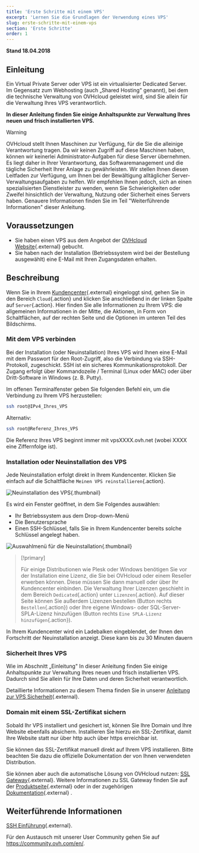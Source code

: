 ```yaml
---
title: 'Erste Schritte mit einem VPS'
excerpt: 'Lernen Sie die Grundlagen der Verwendung eines VPS'
slug: erste-schritte-mit-einem-vps
section: 'Erste Schritte'
order: 1
---
```


**Stand 18.04.2018**
 
## Einleitung

Ein Virtual Private Server oder VPS ist ein virtualisierter Dedicated Server. Im Gegensatz zum Webhosting (auch „Shared Hosting" genannt), bei dem die technische Verwaltung von OVHcloud geleistet wird, sind Sie allein für die Verwaltung Ihres VPS verantwortlich. 

**In dieser Anleitung finden Sie einige Anhaltspunkte zur Verwaltung Ihres neuen und frisch installierten VPS.**


> [!warning]
>
> OVHcloud stellt Ihnen Maschinen zur Verfügung, für die Sie die alleinige Verantwortung tragen. Da wir keinen Zugriff auf diese Maschinen haben, können wir keinerlei Administrator-Aufgaben für diese Server übernehmen. Es liegt daher in Ihrer Verantwortung, das Softwaremanagement und die tägliche Sicherheit Ihrer Anlage zu gewährleisten. Wir stellen Ihnen diesen Leitfaden zur Verfügung, um Ihnen bei der Bewältigung alltäglicher Server-Verwaltungsaufgaben zu helfen.  Wir empfehlen Ihnen jedoch, sich an einen spezialisierten Dienstleister zu wenden, wenn Sie Schwierigkeiten oder Zweifel hinsichtlich der Verwaltung, Nutzung oder Sicherheit eines Servers haben.  Genauere Informationen finden Sie im Teil "Weiterführende Informationen" dieser Anleitung. 
> 


## Voraussetzungen

- Sie haben einen VPS aus dem Angebot der [OVHcloud Website](https://www.ovhcloud.com/de/vps/){.external} gebucht.
- Sie haben nach der Installation (Betriebssystem wird bei der Bestellung ausgewählt) eine E-Mail mit Ihren Zugangsdaten erhalten.


## Beschreibung

Wenn Sie in Ihrem [Kundencenter](https://www.ovh.com/auth/?action=gotomanager){.external} eingeloggt sind, gehen Sie in den Bereich `Cloud`{.action} und klicken Sie anschließend in der linken Spalte auf `Server`{.action}. Hier finden Sie alle Informationen zu Ihrem VPS: die allgemeinen Informationen in der Mitte, die Aktionen, in Form von Schaltflächen, auf der rechten Seite und die Optionen im unteren Teil des Bildschirms.

### Mit dem VPS verbinden

Bei der Installation (oder Neuinstallation) Ihres VPS wird Ihnen eine E-Mail mit dem Passwort für den Root-Zugriff, also die Verbindung via SSH-Protokoll, zugeschickt.  SSH ist ein sicheres Kommunikationsprotokoll.  Der Zugang erfolgt über Kommandozeile / Terminal (Linux oder MAC) oder über Dritt-Software in Windows (z. B. Putty).

Im offenen Terminalfenster geben Sie folgenden Befehl ein, um die Verbindung zu Ihrem VPS herzustellen: 

```sh
ssh root@IPv4_Ihres_VPS
```

Alternativ:

```sh
ssh root@Referenz_Ihres_VPS
```

Die Referenz Ihres VPS beginnt immer mit vpsXXXX.ovh.net (wobei XXXX eine Ziffernfolge ist).


### Installation oder Neuinstallation des VPS

Jede Neuinstallation erfolgt direkt in Ihrem Kundencenter. Klicken Sie einfach auf die Schaltfläche `Meinen VPS reinstallieren`{.action}.

![Neuinstallation des VPS](images/reinstall_manager.png){.thumbnail}

Es wird ein Fenster geöffnet, in dem Sie Folgendes auswählen:

- Ihr Betriebssystem aus dem Drop-down-Menü
- Die Benutzersprache
- Einen SSH-Schlüssel, falls Sie in Ihrem Kundencenter bereits solche Schlüssel angelegt haben. 


![Auswahlmenü für die Neuinstallation](images/reinstall_menu.png){.thumbnail}

> [!primary]
>
> Für einige Distributionen wie Plesk oder Windows benötigen Sie vor der Installation eine Lizenz, die Sie bei OVHcloud oder einem Reseller erwerben können. Diese müssen Sie dann manuell oder über Ihr Kundencenter einbinden. Die Verwaltung Ihrer Lizenzen geschieht in dem Bereich `Dedicated`{.action} unter `Lizenzen`{.action}.
> Auf dieser Seite können Sie außerdem Lizenzen bestellen (Button rechts `Bestellen`{.action}) oder Ihre eigene Windows- oder SQL-Server-SPLA-Lizenz hinzufügen (Button rechts `Eine SPLA-Lizenz hinzufügen`{.action}).
> 

In Ihrem Kundencenter  wird ein Ladebalken eingeblendet, der Ihnen den Fortschritt der Neuinstallation anzeigt. Diese kann bis zu 30 Minuten dauern


### Sicherheit Ihres VPS

Wie im Abschnitt „Einleitung" In dieser Anleitung finden Sie einige Anhaltspunkte zur Verwaltung Ihres neuen und frisch installierten VPS. Dadurch sind Sie allein für Ihre Daten und deren Sicherheit verantwortlich. 

Detaillierte Informationen zu diesem Thema finden Sie in unserer [Anleitung zur VPS Sicherheit](https://docs.ovh.com/de/vps/vps-sicherheit/){.external}.


### Domain mit einem SSL-Zertifikat sichern

Sobald Ihr VPS installiert und gesichert ist, können Sie Ihre Domain und Ihre Website ebenfalls absichern. Installieren Sie hierzu ein SSL-Zertifikat, damit Ihre Website statt nur über http auch über https erreichbar ist.

Sie können das SSL-Zertifikat manuell direkt auf Ihrem VPS installieren. Bitte beachten Sie dazu die offizielle Dokumentation der von Ihnen verwendeten Distribution.

Sie können aber auch die automatische Lösung von OVHcloud nutzen: [SSL Gateway](https://www.ovh.de/ssl-gateway/){.external}. Weitere Informationen zu SSL Gateway finden Sie auf der [Produktseite](https://www.ovh.de/ssl-gateway/){.external} oder in der zugehörigen [Dokumentation](https://docs.ovh.com/de/ssl-gateway/verwendung-von-ssl-gateway/){.external} .


## Weiterführende Informationen

[SSH Einführung](https://docs.ovh.com/de/dedicated/ssh-einfuehrung/){.external}.

Für den Austausch mit unserer User Community gehen Sie auf <https://community.ovh.com/en/>.